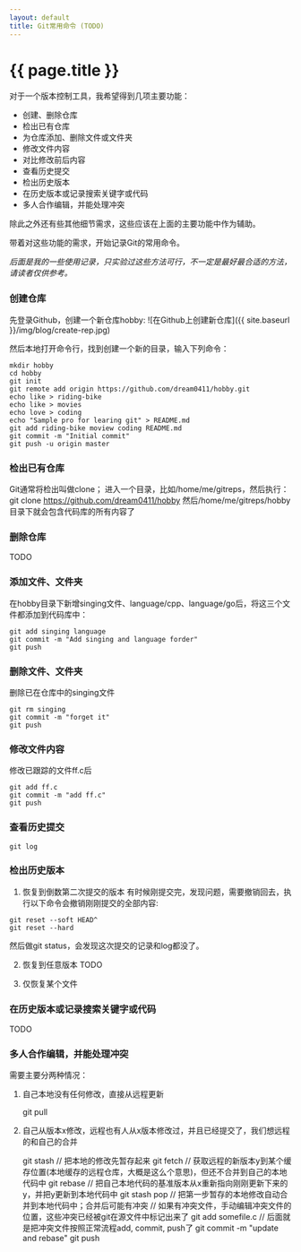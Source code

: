 ```yaml
---
layout: default
title: Git常用命令 (TODO)
---
```


{{ page.title }}
===

对于一个版本控制工具，我希望得到几项主要功能：

- 创建、删除仓库
- 检出已有仓库
- 为仓库添加、删除文件或文件夹
- 修改文件内容
- 对比修改前后内容
- 查看历史提交
- 检出历史版本
- 在历史版本或记录搜索关键字或代码
- 多人合作编辑，并能处理冲突

除此之外还有些其他细节需求，这些应该在上面的主要功能中作为辅助。

带着对这些功能的需求，开始记录Git的常用命令。

*后面是我的一些使用记录，只实验过这些方法可行，不一定是最好最合适的方法，请读者仅供参考。*

### 创建仓库
先登录Github，创建一个新仓库hobby:
![在Github上创建新仓库]({{ site.baseurl }}/img/blog/create-rep.jpg)

然后本地打开命令行，找到创建一个新的目录，输入下列命令：

```
mkdir hobby
cd hobby
git init
git remote add origin https://github.com/dream0411/hobby.git
echo like > riding-bike
echo like > movies
echo love > coding
echo "Sample pro for learing git" > README.md
git add riding-bike moview coding README.md
git commit -m "Initial commit"
git push -u origin master
```

### 检出已有仓库
Git通常将检出叫做clone；
进入一个目录，比如/home/me/gitreps，然后执行：
	git clone https://github.com/dream0411/hobby
然后/home/me/gitreps/hobby目录下就会包含代码库的所有内容了

### 删除仓库
TODO

### 添加文件、文件夹
在hobby目录下新增singing文件、language/cpp、language/go后，将这三个文件都添加到代码库中：

```
git add singing language
git commit -m "Add singing and language forder"
git push
```

### 删除文件、文件夹
删除已在仓库中的singing文件

```
git rm singing
git commit -m "forget it"
git push
```

### 修改文件内容
修改已跟踪的文件ff.c后

```
git add ff.c
git commit -m "add ff.c"
git push
```

### 查看历史提交
	git log

### 检出历史版本
1. 恢复到倒数第二次提交的版本
有时候刚提交完，发现问题，需要撤销回去，执行以下命令会撤销刚刚提交的全部内容:

```
git reset --soft HEAD^
git reset --hard
```
然后做git status，会发现这次提交的记录和log都没了。

2. 恢复到任意版本
TODO

3. 仅恢复某个文件

### 在历史版本或记录搜索关键字或代码
TODO

### 多人合作编辑，并能处理冲突
需要主要分两种情况：

1. 自己本地没有任何修改，直接从远程更新

	git pull

2. 自己从版本x修改，远程也有人从x版本修改过，并且已经提交了，我们想远程的和自己的合并

	git stash	// 把本地的修改先暂存起来
	git fetch	// 获取远程的新版本y到某个缓存位置(本地缓存的远程仓库，大概是这么个意思)，但还不合并到自己的本地代码中
	git rebase	// 把自己本地代码的基准版本从x重新指向刚刚更新下来的y，并把y更新到本地代码中
	git stash pop	// 把第一步暂存的本地修改自动合并到本地代码中；合并后可能有冲突
	// 如果有冲突文件，手动编辑冲突文件的位置，这些冲突已经被git在源文件中标记出来了
	git add somefile.c // 后面就是把冲突文件按照正常流程add, commit, push了
	git commit -m "update and rebase"
	git push

